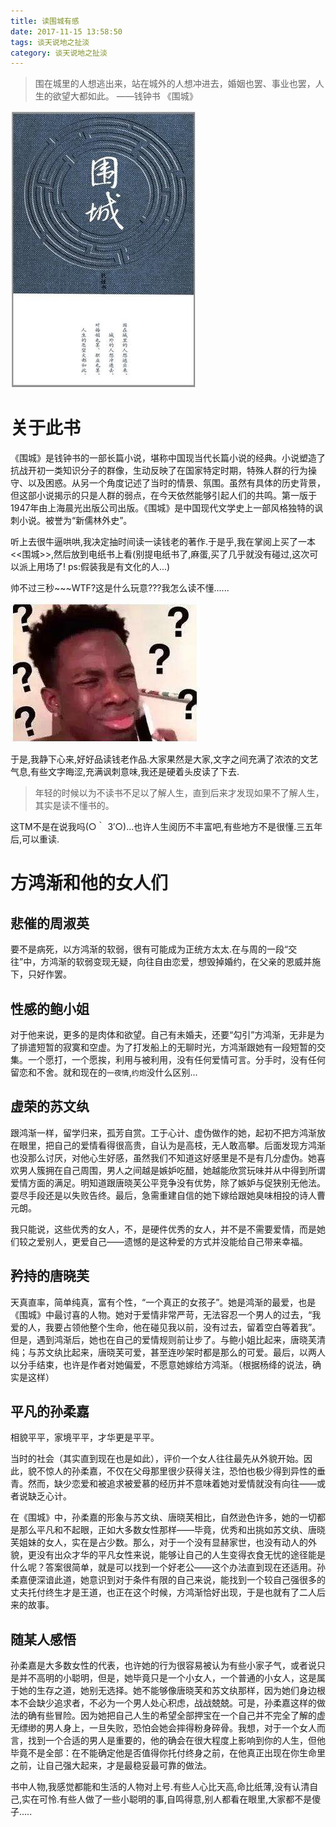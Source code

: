 ```yaml
---
title: 读围城有感
date: 2017-11-15 13:58:50
tags: 谈天说地之扯淡
category: 谈天说地之扯淡
---
```


> 围在城里的人想逃出来，站在城外的人想冲进去，婚姻也罢、事业也罢，人生的欲望大都如此。
> ——钱钟书 《围城》

<img src="/uploads/2017111501.png" alt="围城">

# 关于此书

《围城》是钱钟书的一部长篇小说，堪称中国现当代长篇小说的经典。小说塑造了抗战开初一类知识分子的群像，生动反映了在国家特定时期，特殊人群的行为操守、以及困惑。从另一个角度记述了当时的情景、氛围。虽然有具体的历史背景，但这部小说揭示的只是人群的弱点，在今天依然能够引起人们的共鸣。第一版于1947年由上海晨光出版公司出版。《围城》是中国现代文学史上一部风格独特的讽刺小说。被誉为“新儒林外史”。

听上去很牛逼哄哄,我决定抽时间读一读钱老的著作.于是乎,我在掌阅上买了一本<<围城>>,然后放到电纸书上看(别提电纸书了,麻蛋,买了几乎就没有碰过,这次可以派上用场了!  ps:假装我是有文化的人...)


帅不过三秒~~~WTF?这是什么玩意???我怎么读不懂......

<img src="/uploads/2017111502.png" alt="围城">

于是,我静下心来,好好品读钱老作品.大家果然是大家,文字之间充满了浓浓的文艺气息,有些文字晦涩,充满讽刺意味,我还是硬着头皮读了下去.

> 年轻的时候以为不读书不足以了解人生，直到后来才发现如果不了解人生，其实是读不懂书的。

这TM不是在说我吗(○｀ 3′○)...也许人生阅历不丰富吧,有些地方不是很懂.三五年后,可以重读.

# 方鸿渐和他的女人们

## 悲催的周淑英

要不是病死，以方鸿渐的软弱，很有可能成为正统方太太.在与周的一段“交往”中，方鸿渐的软弱变现无疑，向往自由恋爱，想毁掉婚约，在父亲的恩威并施下，只好作罢。

## 性感的鲍小姐

对于他来说，更多的是肉体和欲望。自己有未婚夫，还要“勾引”方鸿渐，无非是为了排遣短暂的寂寞和空虚。为了打发船上的无聊时光，方鸿渐跟她有一段短暂的交集。一个愿打，一个愿挨，利用与被利用，没有任何爱情可言。分手时，没有任何留恋和不舍。就和现在的`一夜情`,`约炮`没什么区别...

## 虚荣的苏文纨

跟鸿渐一样，留学归来，孤芳自赏。工于心计、虚伪做作的她，起初不把方鸿渐放在眼里，把自己的爱情看得很高贵，自认为是高枝，无人敢高攀。后面发现方鸿渐也没那么讨厌，对他心生好感，虽然我们不知道这好感里是不是有几分虚伪。她喜欢男人簇拥在自己周围，男人之间越是嫉妒吃醋，她越能欣赏玩味并从中得到所谓爱情方面的满足。明知道跟唐晓芙公平竞争没有优势，除了嫉妒与促狭别无他法。耍尽手段还是以失败告终。最后，急需重建自信的她下嫁给跟她臭味相投的诗人曹元朗。

我只能说，这些优秀的女人，不，是硬件优秀的女人，并不是不需要爱情，而是她们较之爱别人，更爱自己——遗憾的是这种爱的方式并没能给自己带来幸福。

## 矜持的唐晓芙

天真直率，简单纯真，富有个性，“一个真正的女孩子”。她是鸿渐的最爱，也是《围城》中最讨喜的人物。她对于爱情非常严苛，无法容忍一个男人的过去，“我爱的人，我要占领他整个生命，他在碰见我以前，没有过去，留着空白等着我”。但是，遇到鸿渐后，她也在自己的爱情规则前让步了。与鲍小姐比起来，唐晓芙清纯；与苏文纨比起来，唐晓芙可爱，甚至连吵架时都是那么的可爱。最后，以两人以分手结束，也许是作者对她偏爱，不愿意她嫁给方鸿渐。（根据杨绛的说法，确实是这样）

## 平凡的孙柔嘉

相貌平平，家境平平，才华更是平平。

当时的社会（其实直到现在也是如此），评价一个女人往往最先从外貌开始。因此，貌不惊人的孙柔嘉，不仅在父母那里很少获得关注，恐怕也极少得到异性的垂青。然而，缺少恋爱和被追求被爱慕的经历并不意味着她对爱情就没有向往——或者说缺乏心计。

在《围城》中，孙柔嘉的形象与苏文纨、唐晓芙相比，自然逊色许多，她的一切都是那么平凡和不起眼，正如大多数女性那样——毕竟，优秀和出挑如苏文纨、唐晓芙姐妹的女人，实在是占少数。那么，对于一个没有显赫家世，也没有动人的外貌，更没有出众才华的平凡女性来说，能够让自己的人生变得衣食无忧的途径能是什么呢？答案很简单，就是可以找到一个好老公——这个办法直到现在还适用。孙柔嘉便深谙此道，她意识到对于条件有限的自己来说，能找到一个较自己强很多的丈夫托付终生才是王道，也正在这个时候，方鸿渐恰好出现，于是也就有了二人后来的故事。

## 随某人感悟

孙柔嘉是大多数女性的代表，也许她的行为很容易被认为有些小家子气，或者说只是并不高明的小聪明，但是，她毕竟只是一个小女人，一个普通的小女人，这是属于她的生存之道，她别无选择。她不能够像唐晓芙和苏文纨那样，因为她们身边根本不会缺少追求者，不必为一个男人处心积虑，战战兢兢。可是，孙柔嘉这样的做法的确有些冒险。因为她把自己人生的希望全部押宝在一个自己并不完全了解的虚无缥缈的男人身上，一旦失败，恐怕会她会摔得粉身碎骨。我想，对于一个女人而言，找到一个合适的男人是重要的，他的确会在很大程度上影响到你的人生，但他毕竟不是全部：在不能确定他是否值得你托付终身之前，在他真正出现在你生命里之前，让自己强大起来，才是最稳妥最可靠的做法。

书中人物,我感觉都能和生活的人物对上号.有些人心比天高,命比纸薄,没有认清自己,实在可怜.有些人做了一些小聪明的事,自鸣得意,别人都看在眼里,大家都不是傻子.....

## 








                                                     
